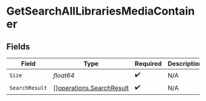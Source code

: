 # GetSearchAllLibrariesMediaContainer


## Fields

| Field                                                                | Type                                                                 | Required                                                             | Description                                                          |
| -------------------------------------------------------------------- | -------------------------------------------------------------------- | -------------------------------------------------------------------- | -------------------------------------------------------------------- |
| `Size`                                                               | *float64*                                                            | :heavy_check_mark:                                                   | N/A                                                                  |
| `SearchResult`                                                       | [][operations.SearchResult](../../models/operations/searchresult.md) | :heavy_check_mark:                                                   | N/A                                                                  |